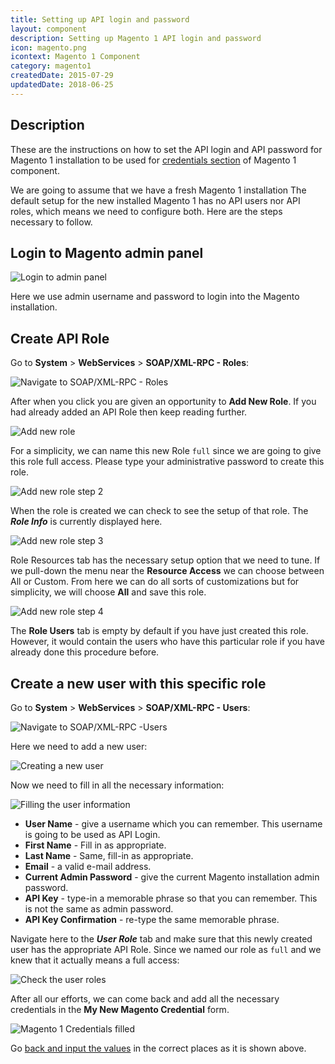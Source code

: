 ```yaml
---
title: Setting up API login and password
layout: component
description: Setting up Magento 1 API login and password
icon: magento.png
icontext: Magento 1 Component
category: magento1
createdDate: 2015-07-29
updatedDate: 2018-06-25
---
```


## Description

These are the instructions on how to set the API login and API password for Magento 1
installation to be used for [credentials section](index#credentials) of Magento 1 component.

We are going to assume that we have a fresh Magento 1 installation The default setup
for the new installed Magento 1 has no API users nor API roles, which means we
need to configure both. Here are the steps necessary to follow.

## Login to Magento admin panel

![Login to admin panel](img/magento-login.png)

Here we use admin username and password to login into the Magento installation.

## Create API Role

Go to **System** > **WebServices** > **SOAP/XML-RPC - Roles**:

![Navigate to SOAP/XML-RPC - Roles](img/magento-admin-API-Roles1.png)

After when you click you are given an opportunity to **Add New Role**. If you
had already added an API Role then keep reading further.

![Add new role](img/magento-admin-API-Roles2.png)

For a simplicity, we can name this new Role `full` since we are going to give
this role full access. Please type your administrative password to create this role.

![Add new role step 2](img/magento-admin-API-Roles3.png)

When the role is created we can check to see the setup of that role. The _**Role Info**_
is currently displayed here.

![Add new role step 3](img/magento-admin-API-Roles4.png)

Role Resources tab has the necessary setup option that we need to tune. If we
pull-down the menu near the **Resource Access** we can choose between All or Custom.
From here we can do all sorts of customizations but for simplicity, we will choose
**All** and save this role.

![Add new role step 4](img/magento-admin-API-Roles5.png)

The **Role Users** tab is empty by default if you have just created this role.
However, it would contain the users who have this particular role if you have
already done this procedure before.

## Create a new user with this specific role

Go to **System** > **WebServices** > **SOAP/XML-RPC - Users**:

![Navigate to SOAP/XML-RPC -Users](img/magento-admin-web-services.png)

Here we need to add a new user:

![Creating a new user](img/magento-new-user0.png)

Now we need to fill in all the necessary information:

![Filling the user information](img/magento-new-user1.png)

*   **User Name** - give a username which you can remember. This username is going to be used as API Login.
*   **First Name** - Fill in as appropriate.
*   **Last Name** - Same, fill-in as appropriate.
*   **Email** - a valid e-mail address.
*   **Current Admin Password** - give the current Magento installation admin password.
*   **API Key** - type-in a memorable phrase so that you can remember. This is not the same as admin password.
*   **API Key Confirmation** - re-type the same memorable phrase.

Navigate here to the _**User Role**_ tab and make sure that this newly created
user has the appropriate API Role. Since we named our role as `full` and we knew
that it actually means a full access:

![Check the user roles](img/magento-new-user2.png)

After all our efforts, we can come back and add all the necessary
credentials in the **My New Magento Credential** form.

![Magento 1 Credentials filled](img/magento1-credentials-filled.png)

Go [back and input the values](index#credentials) in the correct places as it is shown above.
